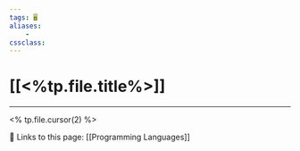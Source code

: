```yaml
---
tags: 🖥️
aliases: 
	-
cssclass:
---
```


# [[<%tp.file.title%>]]

---

<% tp.file.cursor(2) %>


🔗 Links to this page:
[[Programming Languages]]